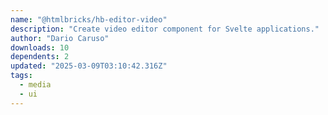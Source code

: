 ```yaml
---
name: "@htmlbricks/hb-editor-video"
description: "Create video editor component for Svelte applications."
author: "Dario Caruso"
downloads: 10
dependents: 2
updated: "2025-03-09T03:10:42.316Z"
tags: 
  - media
  - ui
---
```

